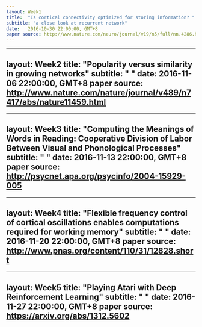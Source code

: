 ```yaml
---
layout: Week1
title:  "Is cortical connectivity optimized for storing information? "
subtitle: "a close look at recurrent network"
date:   2016-10-30 22:00:00, GMT+8
paper source: http://www.nature.com/neuro/journal/v19/n5/full/nn.4286.html
---
```



---
layout: Week2
title:  "Popularity versus similarity in growing networks"
subtitle: "  "
date:   2016-11-06 22:00:00, GMT+8
paper source: http://www.nature.com/nature/journal/v489/n7417/abs/nature11459.html
---

---
layout: Week3
title:  "Computing the Meanings of Words in Reading: Cooperative Division of Labor Between
Visual and Phonological Processes"
subtitle: "  "
date:   2016-11-13 22:00:00, GMT+8
paper source: http://psycnet.apa.org/psycinfo/2004-15929-005
---

---
layout: Week4
title:  "Flexible frequency control of cortical oscillations
enables computations required for working memory"
subtitle: "  "
date:   2016-11-20 22:00:00, GMT+8
paper source: http://www.pnas.org/content/110/31/12828.short
---

---
layout: Week5
title:  "Playing Atari with Deep Reinforcement Learning"
subtitle: "  "
date:   2016-11-27 22:00:00, GMT+8
paper source: https://arxiv.org/abs/1312.5602
---
